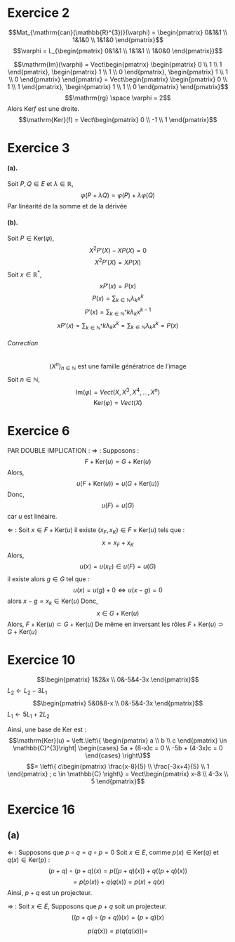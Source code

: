 # Exercice 2
$$Mat_{\mathrm{can}(\mathbb{R}^{3})}(\varphi) = \begin{pmatrix}
0&1&1 \\
1&1&0 \\
1&1&0
\end{pmatrix}$$
$$\varphi = L_{\begin{pmatrix}
0&1&1 \\
1&1&1 \\
1&0&0
\end{pmatrix}}$$

$$\mathrm{Im}(\varphi) = Vect\begin{pmatrix}
\begin{pmatrix}
0 \\
1 \\
1
\end{pmatrix}, \begin{pmatrix}
1 \\
1 \\
0
\end{pmatrix},  \begin{pmatrix}
1 \\
1 \\
0
\end{pmatrix}
\end{pmatrix} = Vect\begin{pmatrix}
\begin{pmatrix}
0 \\
1 \\
1
\end{pmatrix},  \begin{pmatrix}
1 \\
1 \\
0
\end{pmatrix}
\end{pmatrix}$$
$$\mathrm{rg} \space \varphi = 2$$
Alors $\mathrm{Ker}f$ est une droite. 
$$\mathrm{Ker}(f) = Vect\begin{pmatrix}
0 \\
-1 \\
1
\end{pmatrix}$$

# Exercice 3
#### (a). 
Soit $P, Q \in E$ et $\lambda \in \mathbb{R}$, 
$$\varphi(P + \lambda Q) = \varphi(P) + \lambda \varphi(Q)$$
Par linéarité de la somme et de la dérivée

#### (b).
Soit $P \in \mathrm{Ker}(\varphi)$, 
$$X^{2}P'(X) - XP(X) = 0$$
$$X^{2}P'(X) = XP(X)$$
Soit $x \in \mathbb{R}^{*}$, 
$$xP'(x) = P(x)$$
$$P(x) = \sum_{k \in \mathbb{N}} \lambda_{k}x^{k}$$
$$P'(x) = \sum_{k \in \mathbb{N}^{*}}k\lambda_{k}x^{k-1}$$
$$xP'(x) = \sum_{k \in \mathbb{N}^{*}}k\lambda_{k}x^{k}=\sum_{k \in \mathbb{N}} \lambda_{k} x^{k} = P(x)$$

###### Correction
$$(X^{n})_{n \in \mathbb{N}} \text{ est une famille génératrice de l'image}$$
Soit $n \in \mathbb{N}$, 
$$\mathrm{Im}(\varphi) = Vect(X, X^{3}, X^{4}, \dots, X^{n})$$
$$\mathrm{Ker}(\varphi) = Vect(X)$$

# Exercice 6
PAR DOUBLE IMPLICATION : 
$\Rightarrow$ : 
Supposons : 
$$F + \mathrm{Ker}(u) = G + \mathrm{Ker}(u)$$
Alors, 
$$u(F + \mathrm{Ker}(u)) = u(G + \mathrm{Ker}(u))$$
Donc, 
$$u(F) = u(G)$$
car $u$ est linéaire. 

$\Leftarrow$  :
Soit $x \in F + \mathrm{Ker}(u)$
il existe $(x_{F}, x_{K}) \in F \times \mathrm{Ker}(u)$ tels que : 
$$x = x_{F} + x_{K}$$
Alors, 
$$u(x) = u(x_{F}) \in u(F) = u(G)$$
il existe alors $g \in G$ tel que : 
$$u (x) = u(g) + 0 \Leftrightarrow u(x-g) = 0$$
alors $x-g=x_{k} \in \mathrm{Ker}(u)$
Donc, 
$$x \in G + \mathrm{Ker}(u)$$
Alors, $F + \mathrm{Ker}(u)\subset G + \mathrm{Ker}(u)$
De même en inversant les rôles $F + \mathrm{Ker}(u) \supset G + \mathrm{Ker}(u)$


# Exercice 10
$$\begin{pmatrix}
1&2&x \\
0&-5&4-3x
\end{pmatrix}$$
$L_{2}\leftarrow L_{2} -3L_{1}$
$$\begin{pmatrix}
5&0&8-x \\
0&-5&4-3x
\end{pmatrix}$$
$L_{1} \leftarrow 5L_{1} + 2L_{2}$

Ainsi, une base de $\mathrm{Ker}$ est : 
$$\mathrm{Ker}(u) = \left.\left\{ \begin{pmatrix}
a \\
b \\
c
\end{pmatrix} \in \mathbb{C}^{3}\right| \begin{cases}
5a + (8-x)c = 0 \\
-5b + (4-3x)c = 0
\end{cases} \right\}$$
$$= \left\{  c\begin{pmatrix}
\frac{x-8}{5} \\
\frac{-3x+4}{5} \\
1
\end{pmatrix} ; c \in \mathbb{C} \right\} = Vect\begin{pmatrix}
x-8 \\
4-3x \\
5
\end{pmatrix}$$

# Exercice 16
## (a)
$\Leftarrow$  :
Supposons que $p \circ q = q \circ p = 0$
Soit $x \in E$, comme $p(x) \in \mathrm{Ker}(q)$ et $q(x) \in \mathrm{Ker}(p)$ :
$$(p+q)\circ(p+q)(x) = p((p+q)(x)) + q((p+q)(x))$$
$$= p(p(x)) + q(q(x)) = p(x) + q(x)$$
Ainsi, $p+q$ est un projecteur. 

$\Rightarrow$ :
Soit $x \in E$, 
Supposons que $p+q$ soit un projecteur. 
$$((p+q)\circ (p+q))(x) = (p+q)(x)$$

$$p(q(x)) = p(q(q(x))) = $$